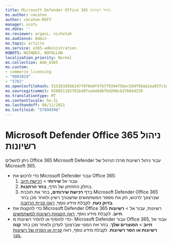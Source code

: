 ```yaml
---
title: Microsoft Defender Office 365 ניהול רשיונות
ms.author: cmcatee
author: cmcatee-MSFT
manager: scotv
ms.date: ''
ms.reviewer: argani, nicholak
ms.audience: Admin
ms.topic: article
ms.service: o365-administration
ROBOTS: NOINDEX, NOFOLLOW
localization_priority: Normal
ms.collection: Adm_O365
ms.custom:
- commerce_licensing
- "9003019"
- "5782"
ms.openlocfilehash: 515263d56b147f0f0e0f47b779394f5bec50df89ab1ea93fc1042384270a2ba3
ms.sourcegitcommit: 920051182781bd97ce4d4d6fbd268cb37b84d239
ms.translationtype: MT
ms.contentlocale: he-IL
ms.lasthandoff: 08/11/2021
ms.locfileid: "57894596"
---
```

# <a name="microsoft-defender-for-office-365-license-management"></a>Microsoft Defender Office 365 ניהול רשיונות

ניתן להשלים Office 365 Microsoft Defender עבור ניהול רשיונות מרכז הניהול של Microsoft 365.

- כדי לרכוש את Microsoft Defender עבור Office 365:
    1. עבור אל **שירותי**  >  [רכישת חיוב](https://go.microsoft.com/fwlink/p/?linkid=868433).
    2. בחלק התחתון של הדף, **בחר הרחבות**.
    3. בדף **רכישת שירותים,** בחר את תוכנית Microsoft Defender Office 365 שברצונך לרכוש, הזן את מספר המשתמשים שתצטרך רשיון ולאחר מכן בחר **בדוק כעת**. לקבלת מידע נוסף, [ראה קניית הרחבה](https://docs.microsoft.com/microsoft-365/commerce/buy-or-edit-an-add-on).
- כדי להקצות את Microsoft Defender Office 365 רשיונות, עבור אל   >  **רשיונות חיוב**. לקבלת מידע נוסף, [ראה הקצאת רשיונות למשתמשים](https://docs.microsoft.com/microsoft-365/admin/manage/assign-licenses-to-users).
- כדי להוסיף או להסיר רשיונות מ- Microsoft Defender עבור Office 365, עבור אל **חיוב**  >  **המוצרים שלך.** בחר את המנוי שברצונך לעדכן ולאחר מכן בחר **קנה רשיונות או** **הסר רשיונות**. לקבלת מידע נוסף, ראה [קנייה או הסרה של רשיונות מנוי.](https://docs.microsoft.com/microsoft-365/commerce/licenses/buy-licenses)